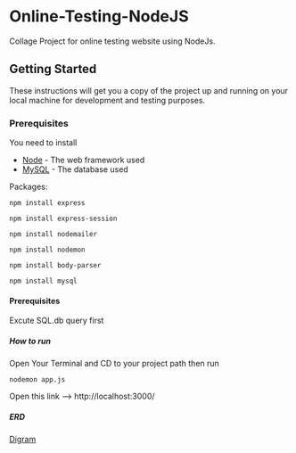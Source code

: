 # Online-Testing-NodeJS

Collage Project for online testing website using NodeJs.

## Getting Started

These instructions will get you a copy of the project up and running on your local machine for development and testing purposes.

### Prerequisites

You need to install 
* [Node](https://nodejs.org/en/download/) - The web framework used 
* [MySQL](https://www.mysql.com/downloads/) - The database used 

Packages:

```
npm install express
```
```
npm install express-session
```
```
npm install nodemailer
```
```
npm install nodemon
```
```
npm install body-parser
```
```
npm install mysql
```

#### Prerequisites

Excute SQL.db query first

##### How to run

Open Your Terminal and CD to your project path then run
```
nodemon app.js
```
Open this link --> http://localhost:3000/ 

##### ERD

[Digram](erd.png)

